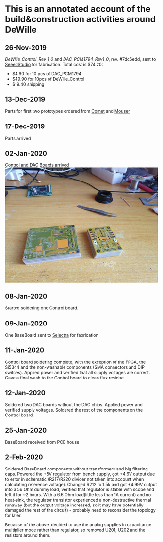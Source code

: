 # This is an annotated account of the build&construction activities around DeWille

## 26-Nov-2019
*DeWille_Control_Rev_1_0* and *DAC_PCM1794_Rev1_0*, rev. #7dc6edd, sent to 
[SeeedStudio](https://www.seeedstudio.com/fusion_pcb.html) for fabrication. Total cost is $74.20:
* $4.90 for 10 pcs of DAC_PCM1794
* $49.90 for 10pcs of DeWille_Control
* $19.40 shipping

## 13-Dec-2019
Parts for first two prototypes ordered from [Comet](http://www.comet.bg) and [Mouser](http://www.mouser.bg)

## 17-Dec-2019
Parts arrived

## 02-Jan-2020
Control and DAC Boards arrived
![Bare Boards](Media/DeWille_01_BareBoards.jpg)

## 08-Jan-2020
Started soldering one Control board.

## 09-Jan-2020
One BaseBoard sent to [Selectra](http://www.selectrapcb.com) for fabrication

## 11-Jan-2020
Control board soldering complete, with the exception of the FPGA, the Si5344 and the non-washable components (SMA 
connectors and DIP switces). Applied power and verified that all supply voltages are correct. Gave a final wash
to the Control board to clean flux residue.

## 12-Jan-2020
Soldered two DAC boards without the DAC chips. Applied power and verified supply voltages.
Soldered the rest of the components on the Control board.

## 25-Jan-2020
BaseBoard received from PCB house

## 2-Feb-2020
Soldered BaseBoard components without transformers and big filtering caps. Powered the +5V regulator from bench
supply, got +4.6V output due to error in schematic (R217/R220 divider not taken into account when calculating
reference voltage). Changed R212 to 1.5k and got +4.99V output into a 56 Ohm dummy load, verified that regulator
is stable with scope and left it for ~2 hours. With a 6.6 Ohm load(little less than 1A current) and no heat-sink,
the regulator transistor experienced a non-destructive thermal runaway (but the output voltage increased, so 
it may have potentially damaged the rest of the circuit) - probably need to reconsider the topology for later.

Because of the above, decided to use the analog supplies in capacitance multiplier mode rather than regulator, so 
removed U201, U202 and the resistors around them.
